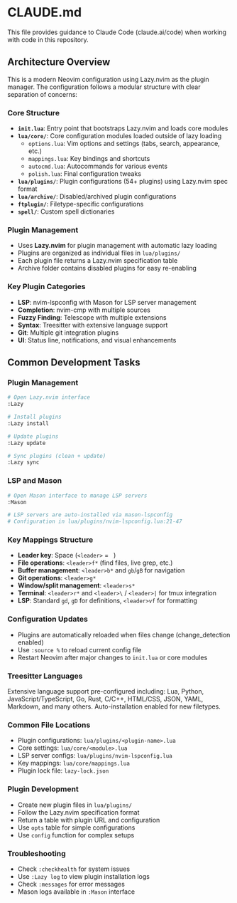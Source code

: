# CLAUDE.md

This file provides guidance to Claude Code (claude.ai/code) when working with code in this repository.

## Architecture Overview

This is a modern Neovim configuration using Lazy.nvim as the plugin manager. The configuration follows a modular structure with clear separation of concerns:

### Core Structure
- **`init.lua`**: Entry point that bootstraps Lazy.nvim and loads core modules
- **`lua/core/`**: Core configuration modules loaded outside of lazy loading
  - `options.lua`: Vim options and settings (tabs, search, appearance, etc.)
  - `mappings.lua`: Key bindings and shortcuts
  - `autocmd.lua`: Autocommands for various events
  - `polish.lua`: Final configuration tweaks
- **`lua/plugins/`**: Plugin configurations (54+ plugins) using Lazy.nvim spec format
- **`lua/archive/`**: Disabled/archived plugin configurations
- **`ftplugin/`**: Filetype-specific configurations
- **`spell/`**: Custom spell dictionaries

### Plugin Management
- Uses **Lazy.nvim** for plugin management with automatic lazy loading
- Plugins are organized as individual files in `lua/plugins/`
- Each plugin file returns a Lazy.nvim specification table
- Archive folder contains disabled plugins for easy re-enabling

### Key Plugin Categories
- **LSP**: nvim-lspconfig with Mason for LSP server management
- **Completion**: nvim-cmp with multiple sources
- **Fuzzy Finding**: Telescope with multiple extensions
- **Syntax**: Treesitter with extensive language support
- **Git**: Multiple git integration plugins
- **UI**: Status line, notifications, and visual enhancements

## Common Development Tasks

### Plugin Management
```bash
# Open Lazy.nvim interface
:Lazy

# Install plugins
:Lazy install

# Update plugins
:Lazy update

# Sync plugins (clean + update)
:Lazy sync
```

### LSP and Mason
```bash
# Open Mason interface to manage LSP servers
:Mason

# LSP servers are auto-installed via mason-lspconfig
# Configuration in lua/plugins/nvim-lspconfig.lua:21-47
```

### Key Mappings Structure
- **Leader key**: Space (`<leader>` = ` `)
- **File operations**: `<leader>f*` (find files, live grep, etc.)
- **Buffer management**: `<leader>b*` and `gb`/`gB` for navigation
- **Git operations**: `<leader>g*` 
- **Window/split management**: `<leader>s*`
- **Terminal**: `<leader>r*` and `<leader>\` / `<leader>|` for tmux integration
- **LSP**: Standard `gd`, `gD` for definitions, `<leader>vf` for formatting

### Configuration Updates
- Plugins are automatically reloaded when files change (change_detection enabled)
- Use `:source %` to reload current config file
- Restart Neovim after major changes to `init.lua` or core modules

### Treesitter Languages
Extensive language support pre-configured including: Lua, Python, JavaScript/TypeScript, Go, Rust, C/C++, HTML/CSS, JSON, YAML, Markdown, and many others. Auto-installation enabled for new filetypes.

### Common File Locations
- Plugin configurations: `lua/plugins/<plugin-name>.lua`
- Core settings: `lua/core/<module>.lua`
- LSP server configs: `lua/plugins/nvim-lspconfig.lua`
- Key mappings: `lua/core/mappings.lua`
- Plugin lock file: `lazy-lock.json`

### Plugin Development
- Create new plugin files in `lua/plugins/`
- Follow the Lazy.nvim specification format
- Return a table with plugin URL and configuration
- Use `opts` table for simple configurations
- Use `config` function for complex setups

### Troubleshooting
- Check `:checkhealth` for system issues
- Use `:Lazy log` to view plugin installation logs  
- Check `:messages` for error messages
- Mason logs available in `:Mason` interface